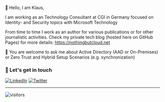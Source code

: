 👋 Hello, I am Klaus,

I am working as an Technology Consultant at CGI in Germany focused on Identity- and Security topics with Microsoft Technology

From time to time I work as an author for various publications or for other journalistic activities. Check my private tech blog (hosted here on GitHub Pages) for more details: https://nothingbutcloud.net

💬 You are welcome to ask me about Active Directory (AAD or On-Premises) or Zero Trust and Hybrid Setup Scenarios (e.g. synchronization)

### 📢 Let's get in touch

<!--<a href="https://twitter.com/klabiers" target="_blank"><img src="https://img.shields.io/twitter/follow/klabiers?label=Follow" alt="Twitter"></a>
-->
<a href="https://www.linkedin.com/in/klaus-bierschenk-452a40153" target="_blank"><img src="https://img.shields.io/badge/Klaus.B-blue?style=flat-square&logo=Linkedin&logoColor=white" alt="LinkedIn"></a>
<a href="mailto:klaus@NothingButCloud.net" target="_blank"><img src="https://img.shields.io/badge/%F0%9F%93%AC-Email-darkgreen" alt="Twitter"></a>

___
![visitors](https://visitor-badge.laobi.icu/badge?page_id=klabier.klabier)